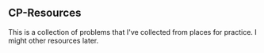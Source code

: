 ## CP-Resources
This is a collection of problems that I've collected from places for practice. I might other resources later.
